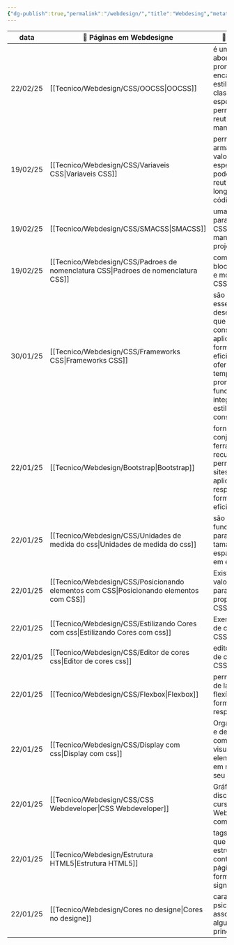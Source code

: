 ```yaml
---
{"dg-publish":true,"permalink":"/webdesign/","title":"Webdesing","metatags":{"description":"Estudos em WebDesign"},"contentClasses":"row-alt row-hover","noteIcon":"1","updated":"2025-05-04T14:38:52.876-03:00"}
---
```



| data     | 🎨 Páginas em Webdesigne                                                            | 📄 Descrição                                                                                                                                                                                                       |
| -------- | ----------------------------------------------------------------------------------- | ------------------------------------------------------------------------------------------------------------------------------------------------------------------------------------------------------------------ |
| 22/02/25 | [[Tecnico/Webdesign/CSS/OOCSS\|OOCSS]]                                                   | é uma abordagem que promove a encapsulação de estilos em classes específicos, permitindo maior reutilização e manutenibilidade.                                                                                    |
| 19/02/25 | [[Tecnico/Webdesign/CSS/Variaveis CSS\|Variaveis CSS]]                                   | permitem armazenar valores específicos que podem ser reutilizados ao longo do seu código.                                                                                                                          |
| 19/02/25 | [[Tecnico/Webdesign/CSS/SMACSS\|SMACSS]]                                                 | uma metodologia para organizar o CSS e facilitar a manutenção de projetos web.                                                                                                                                     |
| 19/02/25 | [[Tecnico/Webdesign/CSS/Padroes de nomenclatura CSS\|Padroes de nomenclatura CSS]]       | como nomear bloco, elemento e modificador no CSS                                                                                                                                                                   |
| 30/01/25 | [[Tecnico/Webdesign/CSS/Frameworks CSS\|Frameworks CSS]]                                 | são ferramentas essenciais para desenvolvedores que permitem construir sites e aplicativos de forma rápida e eficiente. Eles oferecem templates prontos, funcionalidades integradas e estilos visuais consistentes |
| 22/01/25 | [[Tecnico/Webdesign/Bootstrap\|Bootstrap]]                                               | fornece um conjunto de ferramentas e recursos que permitem criar sites e aplicações responsivos de forma rápida e eficiente.                                                                                       |
| 22/01/25 | [[Tecnico/Webdesign/CSS/Unidades de medida do css\|Unidades de medida do css]]           | são fundamentais para definir tamanhos e espaçamentos em elementos                                                                                                                                                 |
| 22/01/25 | [[Tecnico/Webdesign/CSS/Posicionando elementos com CSS\|Posicionando elementos com CSS]] | Existem cinco valores principais para a propriedade CSS `position`                                                                                                                                                 |
| 22/01/25 | [[Tecnico/Webdesign/CSS/Estilizando Cores com css\|Estilizando Cores com css]]           | Exemplo de uso de cores com CSS                                                                                                                                                                                    |
| 22/01/25 | [[Tecnico/Webdesign/CSS/Editor de cores css\|Editor de cores css]]                       | editor interativo de cores com CSS                                                                                                                                                                                 |
| 22/01/25 | [[Tecnico/Webdesign/CSS/Flexbox\|Flexbox]]                                               | permite a criação de layouts flexíveis de forma dinâmica e responsiva                                                                                                                                              |
| 22/01/25 | [[Tecnico/Webdesign/CSS/Display com css\|Display com css]]                               | Organiza o layout e determina o comportamento visual de um elemento HTML em relação ao seu conteúdo                                                                                                                |
| 22/01/25 | [[Tecnico/Webdesign/CSS/CSS Webdeveloper\|CSS Webdeveloper]]                             | Gráfico das disciplinas do cursos de Webdeveloper com CSS                                                                                                                                                          |
| 22/01/25 | [[Tecnico/Webdesign/Estrutura HTML5\|Estrutura HTML5]]                                   | tags semânticas que ajudam a estruturar o conteúdo de uma página web de forma mais significativa.                                                                                                                  |
| 22/01/25 | [[Tecnico/Webdesign/Cores no designe\|Cores no designe]]                                 | características psicológicas associadas a algumas das principais cores                                                                                                                                             |
